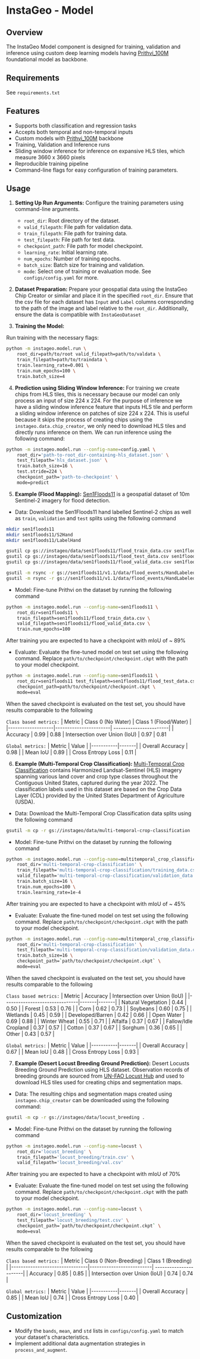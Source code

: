 # InstaGeo - Model

## Overview

The InstaGeo Model component is designed for training, validation and inference using custom deep learning models having [Prithvi_100M](https://huggingface.co/ibm-nasa-geospatial/Prithvi-100M) foundational model as backbone.

## Requirements

See `requirements.txt`

## Features
- Supports both classification and regression tasks
- Accepts both temporal and non-temporal inputs
- Custom models with [Prithvi_100M](https://huggingface.co/ibm-nasa-geospatial/Prithvi-100M) backbone
- Training, Validation and Inference runs
- Sliding window inference for inference on expansive HLS tiles, which measure 3660 x 3660 pixels
- Reproducible training pipeline
- Command-line flags for easy configuration of training parameters.

<!-- ## Installation

Ensure you have the required libraries installed:

```bash
# pip install instageo # this will work when we publish to PyPi
pip install . #run from instageo root
``` -->

## Usage

1. **Setting Up Run Arguments:** Configure the training parameters using command-line arguments.

    - `root_dir`: Root directory of the dataset.
    - `valid_filepath`: File path for validation data.
    - `train_filepath`: File path for training data.
    - `test_filepath`: File path for test data.
    - `checkpoint_path`: File path for model checkpoint.
    - `learning_rate`: Initial learning rate.
    - `num_epochs`: Number of training epochs.
    - `batch_size`: Batch size for training and validation.
    - `mode`: Select one of training or evaluation mode.
See `configs/config.yaml` for more.

2. **Dataset Preparation:** Prepare your geospatial data using the InstaGeo Chip Creator or similar and place it in the specified `root_dir`. Ensure that the csv file for each dataset has `Input` and `Label` columns corresponding to the path of the image and label relative to the `root_dir`. Additionally, ensure the data is compatible with `InstaGeoDataset`

3. **Training the Model:**

Run training with the necessary flags:

```bash
python -m instageo.model.run \
    root_dir=path/to/root valid_filepath=path/to/valdata \
    train_filepath=path/to/traindata \
    train.learning_rate=0.001 \
    train.num_epochs=100 \
    train.batch_size=4
```

4. **Prediction using Sliding Window Inference:** For training we create chips from HLS tiles, this is necessary because our model can only process an input of size 224 x 224. For the purpose of inference we have a sliding window inference feature that inputs HLS tile and perform a sliding window inference on patches of size 224 x 224. This is useful because it skips the process of creating chips using the `instageo.data.chip_creator`, we only need to download HLS tiles and directly runs inference on them. We can run inference using the following command:

```bash
python -m instageo.model.run --config-name=config.yaml \
    root_dir='path-to-root_dir-containing-hls_dataset.json' \
    test_filepath='hls_dataset.json' \
    train.batch_size=16 \
    test.stride=224 \
    checkpoint_path='path-to-checkpoint' \
    mode=predict
```

5. **Example (Flood Mapping):**
[Sen1Floods11](https://github.com/cloudtostreet/Sen1Floods11) is a geospatial dataset of 10m Sentinel-2 imagery for flood detection.
- Data: Download the Sen1Floods11 hand labelled Sentinel-2 chips as well as `train`, `validation` and `test` splits using the following command
```bash
mkdir sen1floods11
mkdir sen1floods11/S2Hand
mkdir sen1floods11/LabelHand

gsutil cp gs://instageo/data/sen1floods11/flood_train_data.csv sen1floods11
gsutil cp gs://instageo/data/sen1floods11/flood_test_data.csv sen1floods11
gsutil cp gs://instageo/data/sen1floods11/flood_valid_data.csv sen1floods11

gsutil -m rsync -r gs://sen1floods11/v1.1/data/flood_events/HandLabeled/S2Hand sen1floods11/S2Hand
gsutil -m rsync -r gs://sen1floods11/v1.1/data/flood_events/HandLabeled/LabelHand sen1floods11/LabelHand
```

- Model: Fine-tune Prithvi on the dataset by running the following command
```bash
python -m instageo.model.run --config-name=sen1floods11 \
    root_dir=sen1floods11 \
    train_filepath=sen1floods11/flood_train_data.csv \
    valid_filepath=sen1floods11/flood_valid_data.csv \
    train.num_epochs=100
```
After training you are expected to have a checkpoint with mIoU of ~ 89%

- Evaluate: Evaluate the fine-tuned model on test set using the following command.
Replace `path/to/checkpoint/checkpoint.ckpt` with the path to your model checkpoint.
```bash
python -m instageo.model.run --config-name=sen1floods11 \
    root_dir=sen1floods11 test_filepath=sen1floods11/flood_test_data.csv \
    checkpoint_path=path/to/checkpoint/checkpoint.ckpt \
    mode=eval
```
When the saved checkpoint is evaluated on the test set, you should have results comparable to the following

`Class based metrics:`
| Metric            | Class 0 (No Water)                 | Class 1 (Flood/Water)                 |
|-------------------|-----------------------| -----------------------|
| Accuracy          | 0.99    | 0.88
| Intersection over Union (IoU)          | 0.97    | 0.81

`Global metrics:`
| Metric    | Value |
|-----------|-------|
| Overall Accuracy | 0.98 |
| Mean IoU | 0.89 |
| Cross Entropy Loss | 0.11 |

6. **Example (Multi-Temporal Crop Classification):**
[Multi-Temporal Crop Classification](https://huggingface.co/datasets/ibm-nasa-geospatial/multi-temporal-crop-classification) contains Harmonized Landsat-Sentinel (HLS) imagery spanning various land cover and crop type classes throughout the Contiguous United States, captured during the year 2022. The classification labels used in this dataset are based on the Crop Data Layer (CDL) provided by the United States Department of Agriculture (USDA).

- Data: Download the Multi-Temporal Crop Classification data splits using the following command

```bash
gsutil -m cp -r gs://instageo/data/multi-temporal-crop-classification .
```

- Model: Fine-tune Prithvi on the dataset by running the following command

```bash
python -m instageo.model.run --config-name=multitemporal_crop_classification \
    root_dir='multi-temporal-crop-classification' \
    train_filepath='multi-temporal-crop-classification/training_data.csv' \
    valid_filepath='multi-temporal-crop-classification/validation_data.csv' \
    train.batch_size=16 \
    train.num_epochs=100 \
    train.learning_rate=1e-4
```
After training you are expected to have a checkpoint with mIoU of ~ 45%

- Evaluate: Evaluate the fine-tuned model on test set using the following command.
Replace `path/to/checkpoint/checkpoint.ckpt` with the path to your model checkpoint.

```bash
python -m instageo.model.run --config-name=multitemporal_crop_classification \
    root_dir='multi-temporal-crop-classification' \
    test_filepath='multi-temporal-crop-classification/validation_data.csv' \
    train.batch_size=16 \
    checkpoint_path=`path/to/checkpoint/checkpoint.ckpt` \
    mode=eval
```
When the saved checkpoint is evaluated on the test set, you should have results comparable to the following

`Class based metrics:`
| Metric                        | Accuracy | Intersection over Union (IoU)  |
|-------------------------------|-------|-------|
| Natural Vegetation                      | 0.44     | 0.50  |
| Forest | 0.53     | 0.76  |
| Corn                      | 0.62     | 0.73  |
| Soybeans | 0.60     | 0.75  |
| Wetlands                      | 0.45     | 0.59  |
| Developed/Barren | 0.42     | 0.66  |
| Open Water                      | 0.69     | 0.88  |
| Winter Wheat | 0.55     | 0.71  |
| Alfalfa                      | 0.37     | 0.67  |
| Fallow/Idle Cropland | 0.37     | 0.57  |
| Cotton                      | 0.37     | 0.67  |
| Sorghum | 0.36     | 0.65  |
| Other                      | 0.43     | 0.57  |

`Global metrics:`
| Metric    | Value |
|-----------|-------|
| Overall Accuracy | 0.67 |
| Mean IoU | 0.48 |
| Cross Entropy Loss | 0.93 |

7. **Example (Desert Locust Breeding Ground Prediction):**
Desert Locusts Breeding Ground Prediction using HLS dataset. Observation records of breeding grounds are sourced from [UN-FAO Locust Hub](https://locust-hub-hqfao.hub.arcgis.com/) and used to download HLS tiles used for creating chips and segmentation maps.

- Data: The resulting chips and segmentation maps created using `instageo.chip_creator` can be downloaded using the following command:
```bash
gsutil -m cp -r gs://instageo/data/locust_breeding .
```

- Model: Fine-tune Prithvi on the dataset by running the following command

```bash
python -m instageo.model.run --config-name=locust \
    root_dir='locust_breeding' \
    train_filepath='locust_breeding/train.csv' \
    valid_filepath='locust_breeding/val.csv'
```
After training you are expected to have a checkpoint with mIoU of 70%

- Evaluate: Evaluate the fine-tuned model on test set using the following command.
Replace `path/to/checkpoint/checkpoint.ckpt` with the path to your model checkpoint.

```bash
python -m instageo.model.run --config-name=locust \
    root_dir='locust_breeding' \
    test_filepath='locust_breeding/test.csv' \
    checkpoint_path=`path/to/checkpoint/checkpoint.ckpt` \
    mode=eval
```
When the saved checkpoint is evaluated on the test set, you should have results comparable to the following

`Class based metrics:`
| Metric                         | Class 0 (Non-Breeding)   | Class 1 (Breeding)     |
|--------------------------------|--------------------------| -----------------------|
| Accuracy                       | 0.85                     | 0.85                   |
| Intersection over Union (IoU)  | 0.74                     | 0.74                   |

`Global metrics:`
| Metric    | Value |
|-----------|-------|
| Overall Accuracy | 0.85 |
| Mean IoU | 0.74 |
| Cross Entropy Loss | 0.40 |

## Customization

- Modify the `bands`, `mean`, and `std` lists in `configs/config.yaml` to match your dataset's characteristics.
- Implement additional data augmentation strategies in `process_and_augment`.
